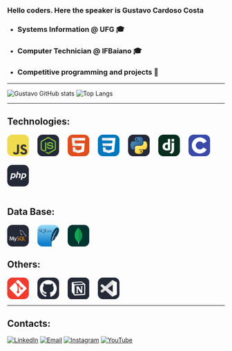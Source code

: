 ### Hello coders. Here the speaker is Gustavo Cardoso Costa

*   ### Systems Information @ UFG 🎓
*   ### Computer Technician @ IFBaiano 🎓
*   ### Competitive programming and projects 🦾

---

![Gustavo GitHub stats](https://github-readme-stats.vercel.app/api?username=ghustcc&show_icons=true&theme=onedark)
![Top Langs](https://github-readme-stats.vercel.app/api/top-langs/?username=ghustcc&layout=compact&show_progress=false)


---

## Technologies:

<div style='display: flex; gap: 20px; flex-wrap: wrap'>
    <img style='width:50px' align='center' alt='' src='https://raw.githubusercontent.com/tandpfun/skill-icons/65dea6c4eaca7da319e552c09f4cf5a9a8dab2c8/icons/JavaScript.svg' />
<!--     <img style='width:50px' align='center' alt='' src='https://raw.githubusercontent.com/tandpfun/skill-icons/65dea6c4eaca7da319e552c09f4cf5a9a8dab2c8/icons/React.svg' /> -->
    <img style='width:50px' align='center' alt='' src='https://raw.githubusercontent.com/tandpfun/skill-icons/65dea6c4eaca7da319e552c09f4cf5a9a8dab2c8/icons/NodeJS-Dark.svg' />
    <img style='width:50px' align='center' alt='' src='https://raw.githubusercontent.com/tandpfun/skill-icons/65dea6c4eaca7da319e552c09f4cf5a9a8dab2c8/icons/HTML.svg' />
    <img style='width:50px' align='center' alt='' src='https://raw.githubusercontent.com/tandpfun/skill-icons/65dea6c4eaca7da319e552c09f4cf5a9a8dab2c8/icons/CSS.svg' />
    <img style='width:50px' align='center' alt='' src='https://raw.githubusercontent.com/tandpfun/skill-icons/65dea6c4eaca7da319e552c09f4cf5a9a8dab2c8/icons/Python-Dark.svg' />
    <img style='width:50px' align='center' alt='' src='https://raw.githubusercontent.com/tandpfun/skill-icons/65dea6c4eaca7da319e552c09f4cf5a9a8dab2c8/icons/Django.svg' />
    <img style='width:50px' align='center' alt='' src='https://raw.githubusercontent.com/tandpfun/skill-icons/65dea6c4eaca7da319e552c09f4cf5a9a8dab2c8/icons/C.svg' />
    <img style='width:50px' align='center' alt='' src='https://raw.githubusercontent.com/tandpfun/skill-icons/65dea6c4eaca7da319e552c09f4cf5a9a8dab2c8/icons/PHP-Dark.svg' />
</div><br/>

## Data Base:
<div style='display: flex; gap: 20px; flex-wrap: wrap'>
    <img style='width:50px' align='center' alt='' src='https://raw.githubusercontent.com/tandpfun/skill-icons/65dea6c4eaca7da319e552c09f4cf5a9a8dab2c8/icons/MySQL-Dark.svg' />
    <img style='width:50px' align='center' alt='' src='https://raw.githubusercontent.com/tandpfun/skill-icons/65dea6c4eaca7da319e552c09f4cf5a9a8dab2c8/icons/SQLite.svg' />
    <img style='width:50px' align='center' alt='' src='https://raw.githubusercontent.com/tandpfun/skill-icons/65dea6c4eaca7da319e552c09f4cf5a9a8dab2c8/icons/MongoDB.svg' />
</div>

## Others:
<div style='display: flex; gap: 20px; flex-wrap: wrap'>
    <img style='width:50px' align='center' alt='' src='https://raw.githubusercontent.com/tandpfun/skill-icons/65dea6c4eaca7da319e552c09f4cf5a9a8dab2c8/icons/Git.svg' />
    <img style='width:50px' align='center' alt='' src='https://raw.githubusercontent.com/tandpfun/skill-icons/65dea6c4eaca7da319e552c09f4cf5a9a8dab2c8/icons/Github-Dark.svg' />
    <img style='width:50px' align='center' alt='' src='https://raw.githubusercontent.com/tandpfun/skill-icons/65dea6c4eaca7da319e552c09f4cf5a9a8dab2c8/icons/Notion-Dark.svg' />
    <img style='width:50px' align='center' alt='' src='https://raw.githubusercontent.com/tandpfun/skill-icons/65dea6c4eaca7da319e552c09f4cf5a9a8dab2c8/icons/VSCode-Dark.svg' />
</div>

---

## Contacts:
[![LinkedIn](https://img.shields.io/badge/LinkedIn-0077B5?style=for-the-badge&logo=linkedin&logoColor=white)](https://www.linkedin.com/in/gustavo-cardosoc-costa/)
[![Email](https://img.shields.io/badge/Email-1777a0?style=for-the-badge&logo=email&logoColor=black)](mailto:gustavocardoso0019@gmail.com)
[![Instagram](https://img.shields.io/badge/Instagram-E4405F?style=for-the-badge&logo=instagram&logoColor=white)](https://www.instagram.com/gustavo_cardosoc/)
[![YouTube](https://img.shields.io/badge/YouTube-FF0000?style=for-the-badge&logo=youtube&logoColor=white)](https://www.youtube.com/channel/UCfLzbJsl5L-xPcy2-5iBrHg)

